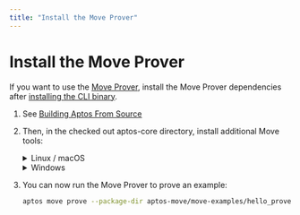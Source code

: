 ```yaml
---
title: "Install the Move Prover"
---
```


<!-- TODO: Move this under the Work with Move contracts page. -->

# Install the Move Prover

If you want to use the [Move Prover](../../../move/prover/index.md), install the Move Prover dependencies after [installing the CLI binary](.).

1. See [Building Aptos From Source](../../../guides/building-from-source.md)

2. Then, in the checked out aptos-core directory, install additional Move tools:
   <details>
   <summary>Linux / macOS</summary>

   1. Open a Terminal session.
   2. Run the dev setup script to prepare your environment: `./scripts/dev_setup.sh -yp`
   3. Update your current shell environment: `source ~/.profile`

   :::tip
   `dev_setup.sh -p` updates your `~./profile` with environment variables to support the installed Move Prover tools. You may need to set `.bash_profile` or `.zprofile` or other setup files for your shell.
   :::

   </details>
   <details>
   <summary>Windows</summary>

   1. Open a PowerShell terminal as an administrator.
   2. Run the dev setup script to prepare your environment: `PowerShell -ExecutionPolicy Bypass -File ./scripts/windows_dev_setup.ps1 -y`

   </details>

3. You can now run the Move Prover to prove an example:
   ```bash
   aptos move prove --package-dir aptos-move/move-examples/hello_prover/
   ```
